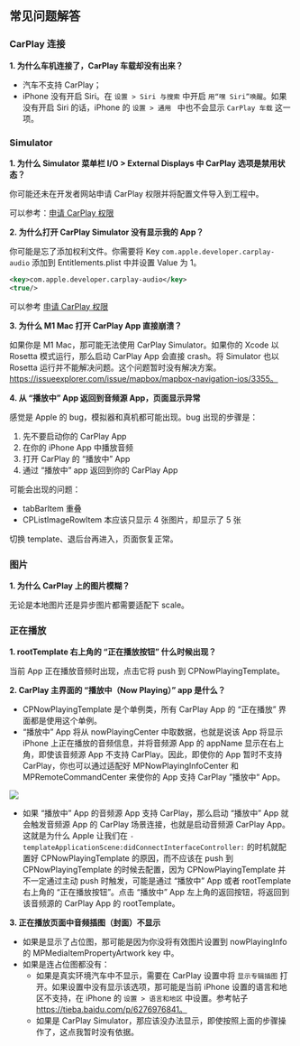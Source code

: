 ## 常见问题解答

### CarPlay 连接

**1. 为什么车机连接了，CarPlay 车载却没有出来？**

* 汽车不支持 CarPlay；
* iPhone 没有开启 Siri。在 `设置 > Siri 与搜索` 中开启 `用“嘿 Siri”唤醒`。如果没有开启 Siri 的话，iPhone 的 `设置 > 通用 ` 中也不会显示 `CarPlay 车载` 这一项。

### Simulator

**1. 为什么 Simulator 菜单栏 I/O > External Displays 中 CarPlay 选项是禁用状态？**

你可能还未在开发者网站申请 CarPlay 权限并将配置文件导入到工程中。

可以参考：[申请 CarPlay 权限](https://developer.apple.com/documentation/carplay/requesting_the_carplay_entitlements?language=objc)

**2. 为什么打开 CarPlay Simulator 没有显示我的 App？**

你可能是忘了添加权利文件。你需要将 Key `com.apple.developer.carplay-audio` 添加到 Entitlements.plist 中并设置 Value 为 1。

```xml
<key>com.apple.developer.carplay-audio</key>
<true/>
```

可以参考 [申请 CarPlay 权限](https://developer.apple.com/documentation/carplay/requesting_the_carplay_entitlements?language=objc)

**3. 为什么 M1 Mac 打开 CarPlay App 直接崩溃？** 

如果你是 M1 Mac，那可能无法使用 CarPlay Simulator。如果你的 Xcode 以 Rosetta 模式运行，那么启动 CarPlay App 会直接 crash。将 Simulator 也以 Rosetta 运行并不能解决问题。这个问题暂时没有解决方案。https://issueexplorer.com/issue/mapbox/mapbox-navigation-ios/3355。

**4. 从 “播放中” App 返回到音频源 App，页面显示异常**

感觉是 Apple 的 bug，模拟器和真机都可能出现。bug 出现的步骤是：

1. 先不要启动你的 CarPlay App
2. 在你的 iPhone App 中播放音频
3. 打开 CarPlay 的 “播放中” App
4. 通过 “播放中” app 返回到你的 CarPlay App

可能会出现的问题：

* tabBarItem 重叠
* CPListImageRowItem 本应该只显示 4 张图片，却显示了 5 张

切换 template、退后台再进入，页面恢复正常。

### 图片

**1. 为什么 CarPlay 上的图片模糊？**

无论是本地图片还是异步图片都需要适配下 scale。

### 正在播放

**1. rootTemplate 右上角的 “正在播放按钮” 什么时候出现？**

当前 App 正在播放音频时出现，点击它将 push 到 CPNowPlayingTemplate。

**2. CarPlay 主界面的 “播放中（Now Playing）” app 是什么？**

* CPNowPlayingTemplate 是个单例类，所有 CarPlay App 的 “正在播放” 界面都是使用这个单例。
* “播放中” App 将从 nowPlayingCenter 中取数据，也就是说该 App 将显示 iPhone 上正在播放的音频信息，并将音频源 App 的 appName 显示在右上角，即使该音频源 App 不支持 CarPlay。因此，即使你的 App 暂时不支持 CarPlay，你也可以通过适配好 MPNowPlayingInfoCenter 和 MPRemoteCommandCenter 来使你的 App 支持 CarPlay ”播放中“ App。

![](https://p1-juejin.byteimg.com/tos-cn-i-k3u1fbpfcp/1127c309cdef4dcd90e9dfc1d1e5e144~tplv-k3u1fbpfcp-watermark.image?)

* 如果 “播放中” App 的音频源 App 支持 CarPlay，那么启动 “播放中” App 就会触发音频源 App 的 CarPlay 场景连接，也就是启动音频源 CarPlay App。这就是为什么 Apple 让我们在 `- templateApplicationScene:didConnectInterfaceController:` 的时机就配置好 CPNowPlayingTemplate 的原因，而不应该在 push 到 CPNowPlayingTemplate 的时候去配置，因为 CPNowPlayingTemplate 并不一定通过主动 push 时触发，可能是通过 “播放中” App 或者 rootTemplate 右上角的 “正在播放按钮”。点击 “播放中” App 左上角的返回按钮，将返回到该音频源的 CarPlay App 的 rootTemplate。

**3. 正在播放页面中音频插图（封面）不显示**

* 如果是显示了占位图，那可能是因为你没将有效图片设置到 nowPlayingInfo 的 MPMediaItemPropertyArtwork key 中。
* 如果是连占位图都没有：
  * 如果是真实环境汽车中不显示，需要在 CarPlay 设置中将 `显示专辑插图` 打开。如果设置中没有显示该选项，那可能是当前 iPhone 设置的语言和地区不支持，在 iPhone 的  `设置 > 语言和地区` 中设置。参考帖子 https://tieba.baidu.com/p/6276976841。
  * 如果是 CarPlay Simulator，那应该没办法显示，即使按照上面的步骤操作了，这点我暂时没有依据。





